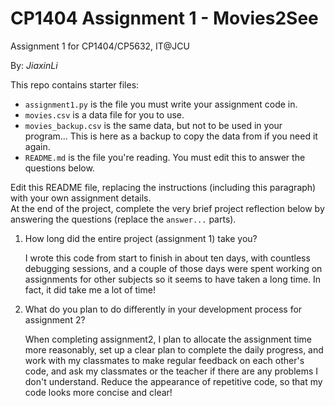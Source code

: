 # CP1404 Assignment 1 - Movies2See

Assignment 1 for CP1404/CP5632, IT@JCU

By: _JiaxinLi_

This repo contains starter files:  

- `assignment1.py` is the file you must write your assignment code in.
- `movies.csv` is a data file for you to use.  
- `movies_backup.csv` is the same data, but not to be used in your program... This is here as a backup to copy the data from if you need it again.
- `README.md` is the file you're reading. You must edit this to answer the questions below.

Edit this README file, replacing the instructions (including this paragraph) with your own assignment details.  
At the end of the project, complete the very brief project reflection below by answering the questions (replace
the `answer...` parts).

1. How long did the entire project (assignment 1) take you?

    I wrote this code from start to finish in about ten days, with countless debugging sessions, and a couple of those days were spent working on assignments for other subjects so it seems to have taken a long time. In fact, it did take me a lot of time!

2. What do you plan to do differently in your development process for assignment 2?

    When completing assignment2, I plan to allocate the assignment time more reasonably, set up a clear plan to complete the daily progress, and work with my classmates to make regular feedback on each other's code, and ask my classmates or the teacher if there are any problems I don't  understand. Reduce the appearance of repetitive code, so that my code looks more concise and clear! 
